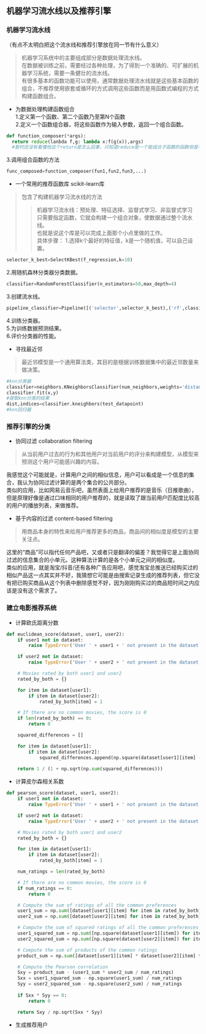 ## 机器学习流水线以及推荐引擎
### 机器学习流水线
（有点不太明白把这个流水线和推荐引擎放在同一节有什么意义）
> 机器学习系统中的主要组成部分是数据处理流水线。   
在数据被训练之前，需要经过各种处理，为了得到一个准确的、可扩展的机器学习系统，需要一条健壮的流水线。   
> 有很多基本的函数功能可以使用，通常数据处理流水线就是这些基本函数的组合，不推荐使用嵌套或循环的方式调用这些函数而是用函数式编程的方式构建函数组合。    

- 为数据处理构建函数组合   
1.定义第一个函数、第二个函数乃至第N个函数   
2.定义一个函数组合器，将这些函数作为输入参数，返回一个组合函数。
```python
def function_composer(*args):
  return reduce(lanbda f,g: lambda x:f(g(x)),args)
  #暂时还没有看懂他这个return是怎么回事，只知道reduce是一个能组合子函数的函数但是不知道这个函数的用法
```
3.调用组合函数的方法     
```python
func_composed=function_composer(fun1,fun2,fun3,...)
```

- 一个常用的推荐函数库 scikit-learn库    
> 包含了构建机器学习流水线的方法   
>> 机器学习流水线：预处理、特征选择、监督式学习、非监督式学习   
> 只需要指定函数，它就会构建一个组合对象，使数据通过整个流水线。   
也就是说这个库是可以完成上面那个小点里做的工作。    
具体步骤：
1.选择k个最好的特征值，k是一个随机值，可以自己设置。   
```python
selector_k_best=SelectKBest(f_regression,k=10)   
```
2.用随机森林分类器分类数据。   
```python
classifier=RandomForestClassifier(n_estimators=50,max_depth=4)
```
3.创建流水线。   
```python
pipeline_classifier=Pipeline([('selector',selector_k_best),('rf',classifier)])
```
4.训练分类器。    
5.为训练数据预测结果。    
6.评价分类器的性能。    

- 寻找最近邻    
> 最近邻模型是一个通用算法类，其目的是根据训练数据集中的最近邻数量来做决策。   
```python
#knn分类器
classifier=neighbors.KNeighborsClassifier(num_neighbors,weights='distance')
classifier.fit(x,y)
#提取knn分类的结果
dist,indices=classifier.kneighbors(test_datapoint)
#knn回归器

```


### 推荐引擎的分类

- 协同过滤 collaboration filtering  
> 从当前用户过去的行为和其他用户对当前用户的评分来构建模型，从模型来预测这个用户可能感兴趣的内容。     

我感觉这个可能就是，计算用户之间的相似信息，用户可以看成是一个信息的集合，我认为协同过滤计算的是两个集合的公共部分。      
类似的应用，比如网易云音乐吧，虽然表面上给用户推荐的是音乐（日推歌曲），但是原理好像是通过口味相同的用户推荐的，就是读取了跟当前用户匹配度比较高的用户的播放列表，来做推荐。


- 基于内容的过滤 content-based filtering
> 用商品本身的特性来给用户推荐更多的商品，商品间的相似度是模型的主要关注点。   

这里的“商品”可以指代任何产品吧，又或者只是翻译的偏差？我觉得它是上面协同过滤的信息集合的小单元。这种算法计算的是各个小单元之间的相似度。   
类似的应用，就是淘宝/抖音/还有各种广告应用吧，感觉淘宝总推送已经购买过的相似产品这一点其实并不好，我猜想它可能是由搜索记录生成的推荐列表，但它没有把已购买商品从这个列表中删除感觉不好，因为刚刚购买过的商品短时间之内应该是没有这个需求了。


### 建立电影推荐系统    
- 计算欧氏距离分数  
```python
def euclidean_score(dataset, user1, user2):
    if user1 not in dataset:
        raise TypeError('User ' + user1 + ' not present in the dataset')

    if user2 not in dataset:
        raise TypeError('User ' + user2 + ' not present in the dataset')

    # Movies rated by both user1 and user2
    rated_by_both = {} 

    for item in dataset[user1]:
        if item in dataset[user2]:
            rated_by_both[item] = 1

    # If there are no common movies, the score is 0 
    if len(rated_by_both) == 0:
        return 0

    squared_differences = [] 

    for item in dataset[user1]:
        if item in dataset[user2]:
            squared_differences.append(np.square(dataset[user1][item] - dataset[user2][item]))
        
    return 1 / (1 + np.sqrt(np.sum(squared_differences)))
```
- 计算皮尔森相关系数  
```python
def pearson_score(dataset, user1, user2):
    if user1 not in dataset:
        raise TypeError('User ' + user1 + ' not present in the dataset')

    if user2 not in dataset:
        raise TypeError('User ' + user2 + ' not present in the dataset')

    # Movies rated by both user1 and user2
    rated_by_both = {}

    for item in dataset[user1]:
        if item in dataset[user2]:
            rated_by_both[item] = 1

    num_ratings = len(rated_by_both) 

    # If there are no common movies, the score is 0 
    if num_ratings == 0:
        return 0

    # Compute the sum of ratings of all the common preferences 
    user1_sum = np.sum([dataset[user1][item] for item in rated_by_both])
    user2_sum = np.sum([dataset[user2][item] for item in rated_by_both])

    # Compute the sum of squared ratings of all the common preferences 
    user1_squared_sum = np.sum([np.square(dataset[user1][item]) for item in rated_by_both])
    user2_squared_sum = np.sum([np.square(dataset[user2][item]) for item in rated_by_both])

    # Compute the sum of products of the common ratings 
    product_sum = np.sum([dataset[user1][item] * dataset[user2][item] for item in rated_by_both])

    # Compute the Pearson correlation
    Sxy = product_sum - (user1_sum * user2_sum / num_ratings)
    Sxx = user1_squared_sum - np.square(user1_sum) / num_ratings
    Syy = user2_squared_sum - np.square(user2_sum) / num_ratings
    
    if Sxx * Syy == 0:
        return 0

    return Sxy / np.sqrt(Sxx * Syy)
```
- 生成推荐用户 

